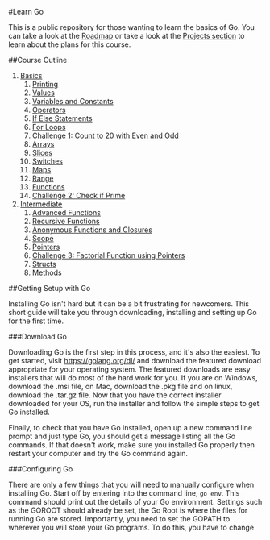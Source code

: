 #Learn Go

This is a public repository for those wanting to learn the basics of Go. You can take a look at the [Roadmap](roadmap.md) or take a look at the [Projects section](https://github.com/DevelopDevs/learn-go/projects) to learn about the plans for this course.

##Course Outline
1. [Basics](basics/basics.md)
	1. [Printing](basics/printing/printing.md)
	1. [Values](basics/values/values.md)
	1. [Variables and Constants](basics/vars-consts/vars-consts.md)
	1. [Operators](basics/operators/operators.md)
	1. [If Else Statements](basics/if-else/if-else.md)
	1. [For Loops](basics/for/for.md)
	1. [Challenge 1: Count to 20 with Even and Odd](challenges/basics/20-even-odd/20-even-odd.md)
	1. [Arrays](basics/arrays/arrays.md)
	1. [Slices](basics/slices/slices.md)
	1. [Switches](basics/switches/switches.md)
	1. [Maps](basics/maps/maps.md)
	1. [Range](basics/range/range.md)
	1. [Functions](basics/functions/functions.md)
	1. [Challenge 2: Check if Prime](challenges/basics/check-prime/check-prime.md)
1. [Intermediate](intermediate/intermediate.md)
	1. [Advanced Functions](intermediate/adv-func/adv-func.md)
	1. [Recursive Functions](intermediate/recursive-functions/recursive-functions.md)
	1. [Anonymous Functions and Closures](intermediate/anonymous-functions-closures/anonymous-functions-closures.md)
	1. [Scope](intermediate/scope/scope.md)
	1. [Pointers](intermediate/pointers/pointers.md)
	1. [Challenge 3: Factorial Function using Pointers](challenges/intermediate/factorial-function/factorial-function.md)
	1. [Structs](intermediate/structs/structs.md)
	1. [Methods](intermediate/methods/methods.md)

##Getting Setup with Go

Installing Go isn't hard but it can be a bit frustrating for newcomers. This short guide will take you through downloading, installing and setting up Go for the first time.

###Download Go

Downloading Go is the first step in this process, and it's also the easiest. To get started, visit <https://golang.org/dl/> and download the featured download appropriate for your operating system.
The featured downloads are easy installers that will do most of the hard work for you. If you are on Windows, download the .msi file, on Mac, download the .pkg file and on linux, download the .tar.gz file.
Now that you have the correct installer downloaded for your OS, run the installer and follow the simple steps to get Go installed.

Finally, to check that you have Go installed, open up a new command line prompt and just type Go, you should get a message listing all the Go commands. If that doesn't work, make sure you installed Go properly then restart your computer and try the Go command again.

###Configuring Go

There are only a few things that you will need to manually configure when installing Go. Start off by entering into the command line, `go env`. This command should print out the details of your Go environment. Settings such as the GOROOT should already be set, the Go Root is where the files for running Go are stored. Importantly, you need to set the GOPATH to wherever you will store your Go programs. To do this, you have to change
